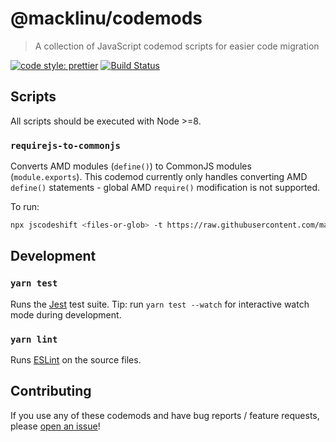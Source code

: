 # @macklinu/codemods

> A collection of JavaScript codemod scripts for easier code migration

[![code style: prettier](https://img.shields.io/badge/code_style-prettier-ff69b4.svg)](https://github.com/prettier/prettier)
[![Build Status](https://travis-ci.org/macklinu/codemods.svg?branch=master)](https://travis-ci.org/macklinu/codemods)

## Scripts

All scripts should be executed with Node >=8.

### `requirejs-to-commonjs`

Converts AMD modules (`define()`) to CommonJS modules (`module.exports`). This
codemod currently only handles converting AMD `define()` statements - global AMD
`require()` modification is not supported.

To run:

```sh
npx jscodeshift <files-or-glob> -t https://raw.githubusercontent.com/macklinu/codemods/master/src/requirejs-to-commonjs.js
```

## Development

### `yarn test`

Runs the [Jest](https://facebook.github.io/jest/) test suite. Tip: run
`yarn test --watch` for interactive watch mode during development.

### `yarn lint`

Runs [ESLint](https://eslint.org/) on the source files.

## Contributing

If you use any of these codemods and have bug reports / feature requests, please
[open an issue](https://github.com/macklinu/codemods/issues/new)!
